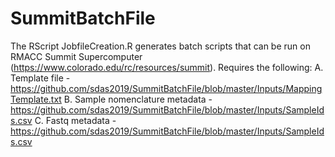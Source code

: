 # SummitBatchFile
The RScript JobfileCreation.R generates batch scripts that can be run on RMACC Summit Supercomputer (https://www.colorado.edu/rc/resources/summit).
Requires the following: 
A. Template file - https://github.com/sdas2019/SummitBatchFile/blob/master/Inputs/MappingTemplate.txt
B. Sample nomenclature metadata - https://github.com/sdas2019/SummitBatchFile/blob/master/Inputs/SampleIds.csv
C. Fastq metadata - https://github.com/sdas2019/SummitBatchFile/blob/master/Inputs/SampleIds.csv
